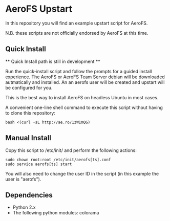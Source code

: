 AeroFS Upstart
===

In this repository you will find an example upstart script for AeroFS.

N.B. these scripts are not officially endorsed by AeroFS at this time.

Quick Install
---

** Quick Install path is still in development **

Run the quick-install script and follow the prompts for a guided install
experience. The AeroFS or AeroFS Team Server debian will be downloaded
autmatically and installed. An an aerofs user will be created and upstart
will be configured for you.

This is the best way to install AeroFS on headless Ubuntu in most cases.

A convenient one-line shell command to execute this script without having to
clone this repository:

    bash <(curl -sL http://ae.ro/1zW1mQG)

Manual Install
---

Copy this script to /etc/init/ and perform the following actions:

    sudo chown root:root /etc/init/aerofs[ts].conf
    sudo service aerofs[ts] start

You will also need to change the user ID in the script (in this example the
user is "aerofs").

Dependencies
---

- Python 2.x
- The following python modules: colorama
